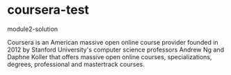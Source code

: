 # coursera-test
module2-solution

Coursera is an American massive open online course provider founded in 2012 by Stanford University's computer science professors Andrew Ng and Daphne Koller that offers massive open online courses, specializations, degrees, professional and mastertrack courses.
